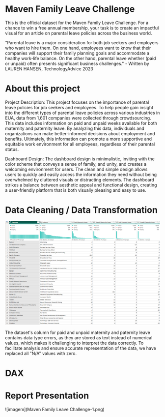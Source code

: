 # Maven Family Leave Challenge

This is the official dataset for the Maven Family Leave Challenge.
For a chance to win a free annual membership, your task is to create an impactful visual for an article on parental leave policies across the business world.

"Parental leave is a major consideration for both job seekers and employers who want to hire them. On one hand, employees want to know that their companies will support their family planning goals and accommodate a healthy work-life balance. On the other hand, parental leave whether (paid or unpaid) often presents significant business challenges." - Written by LAUREN HANSEN, TechnologyAdvice 2023

# About this project

Project Description:
This project focuses on the importance of parental leave policies for job seekers and employees. To help people gain insight into the different types of parental leave policies across various industries in EUA, data from 1,601 companies were collected through crowdsourcing. This data includes information on paid and unpaid weeks available for both maternity and paternity leave. By analyzing this data, individuals and organizations can make better-informed decisions about employment and benefits. Ultimately, this information can promote a more supportive and equitable work environment for all employees, regardless of their parental status.

Dashboard Design:
The dashboard design is minimalistic, inviting with the color scheme that conveys a sense of family, and unity, and creates a welcoming environment for users. The clean and simple design allows users to quickly and easily access the information they need without being overwhelmed by cluttered visuals or distracting elements. The dashboard strikes a balance between aesthetic appeal and functional design, creating a user-friendly platform that is both visually pleasing and easy to use.

# Data Cleaning / Data Transformation
![ETL](ETL.png)

The dataset's column for paid and unpaid maternity and paternity leave contains data type errors, as they are stored as text instead of numerical values, which makes it challenging to interpret the data correctly. To facilitate analysis and ensure accurate representation of the data, we have replaced all "N/A" values with zero.

# DAX

# Report Presentation
![imagem](Maven Family Leave Challenge-1.png)
